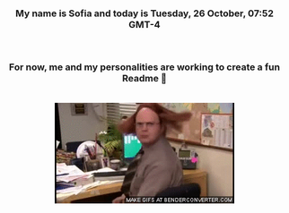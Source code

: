 


<div align="center">
<h3 >My name is Sofia and today is Tuesday, 26 October, 07:52 GMT-4</h3><br>
<h3 >For now, me and my personalities are working to create a fun Readme 👋
</h3><br>
<img src='img/dwight.gif' alt='working...'/>
</div>
